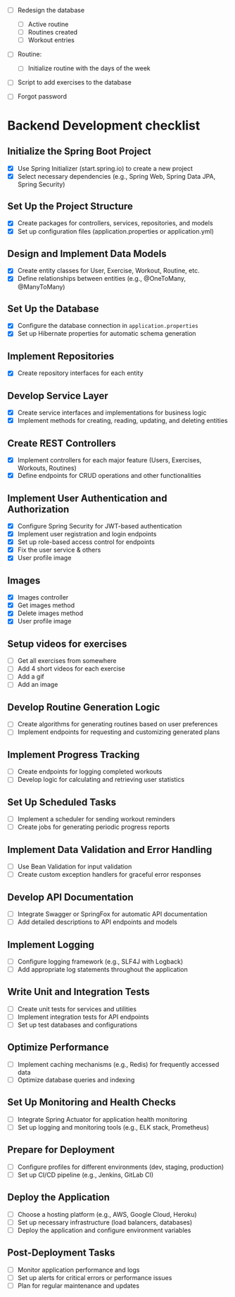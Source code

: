 - [ ] Redesign the database

  - [ ] Active routine
  - [ ] Routines created
  - [ ] Workout entries

- [ ] Routine:

  - [ ] Initialize routine with the days of the week

- [ ] Script to add exercises to the database

- [ ] Forgot password

# Backend Development checklist

## Initialize the Spring Boot Project

- [x] Use Spring Initializer (start.spring.io) to create a new project
- [x] Select necessary dependencies (e.g., Spring Web, Spring Data JPA, Spring Security)

## Set Up the Project Structure

- [x] Create packages for controllers, services, repositories, and models
- [x] Set up configuration files (application.properties or application.yml)

## Design and Implement Data Models

- [x] Create entity classes for User, Exercise, Workout, Routine, etc.
- [x] Define relationships between entities (e.g., @OneToMany, @ManyToMany)

## Set Up the Database

- [x] Configure the database connection in `application.properties`
- [x] Set up Hibernate properties for automatic schema generation

## Implement Repositories

- [x] Create repository interfaces for each entity

## Develop Service Layer

- [x] Create service interfaces and implementations for business logic
- [x] Implement methods for creating, reading, updating, and deleting entities

## Create REST Controllers

- [x] Implement controllers for each major feature (Users, Exercises, Workouts, Routines)
- [x] Define endpoints for CRUD operations and other functionalities

## Implement User Authentication and Authorization

- [x] Configure Spring Security for JWT-based authentication
- [x] Implement user registration and login endpoints
- [x] Set up role-based access control for endpoints
- [x] Fix the user service & others
- [x] User profile image

## Images

- [x] Images controller
- [x] Get images method
- [x] Delete images method
- [x] User profile image

## Setup videos for exercises

- [ ] Get all exercises from somewhere
- [ ] Add 4 short videos for each exercise
- [ ] Add a gif
- [ ] Add an image

## Develop Routine Generation Logic

- [ ] Create algorithms for generating routines based on user preferences
- [ ] Implement endpoints for requesting and customizing generated plans

## Implement Progress Tracking

- [ ] Create endpoints for logging completed workouts
- [ ] Develop logic for calculating and retrieving user statistics

## Set Up Scheduled Tasks

- [ ] Implement a scheduler for sending workout reminders
- [ ] Create jobs for generating periodic progress reports

## Implement Data Validation and Error Handling

- [ ] Use Bean Validation for input validation
- [ ] Create custom exception handlers for graceful error responses

## Develop API Documentation

- [ ] Integrate Swagger or SpringFox for automatic API documentation
- [ ] Add detailed descriptions to API endpoints and models

## Implement Logging

- [ ] Configure logging framework (e.g., SLF4J with Logback)
- [ ] Add appropriate log statements throughout the application

## Write Unit and Integration Tests

- [ ] Create unit tests for services and utilities
- [ ] Implement integration tests for API endpoints
- [ ] Set up test databases and configurations

## Optimize Performance

- [ ] Implement caching mechanisms (e.g., Redis) for frequently accessed data
- [ ] Optimize database queries and indexing

## Set Up Monitoring and Health Checks

- [ ] Integrate Spring Actuator for application health monitoring
- [ ] Set up logging and monitoring tools (e.g., ELK stack, Prometheus)

## Prepare for Deployment

- [ ] Configure profiles for different environments (dev, staging, production)
- [ ] Set up CI/CD pipeline (e.g., Jenkins, GitLab CI)

## Deploy the Application

- [ ] Choose a hosting platform (e.g., AWS, Google Cloud, Heroku)
- [ ] Set up necessary infrastructure (load balancers, databases)
- [ ] Deploy the application and configure environment variables

## Post-Deployment Tasks

- [ ] Monitor application performance and logs
- [ ] Set up alerts for critical errors or performance issues
- [ ] Plan for regular maintenance and updates
